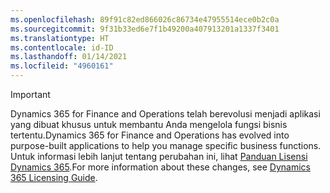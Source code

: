 ```yaml
---
ms.openlocfilehash: 89f91c82ed866026c86734e47955514ece0b2c0a
ms.sourcegitcommit: 9f31b33ed6e7f1b49200a407913201a1337f3401
ms.translationtype: HT
ms.contentlocale: id-ID
ms.lasthandoff: 01/14/2021
ms.locfileid: "4960161"
---
```

> [!IMPORTANT]
> <span data-ttu-id="25d75-101">Dynamics 365 for Finance and Operations telah berevolusi menjadi aplikasi yang dibuat khusus untuk membantu Anda mengelola fungsi bisnis tertentu.</span><span class="sxs-lookup"><span data-stu-id="25d75-101">Dynamics 365 for Finance and Operations has evolved into purpose-built applications to help you manage specific business functions.</span></span> <span data-ttu-id="25d75-102">Untuk informasi lebih lanjut tentang perubahan ini, lihat [Panduan Lisensi Dynamics 365](https://go.microsoft.com/fwlink/p/?LinkId=866544).</span><span class="sxs-lookup"><span data-stu-id="25d75-102">For more information about these changes, see [Dynamics 365 Licensing Guide](https://go.microsoft.com/fwlink/p/?LinkId=866544).</span></span>
 
